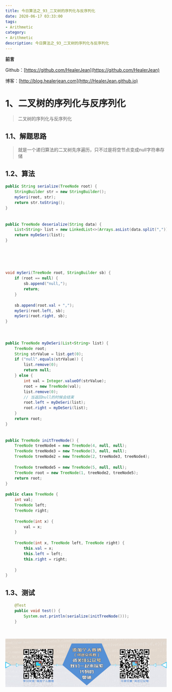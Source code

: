 ```yaml
---
title: 今日算法之_93_二叉树的序列化与反序列化
date: 2020-06-17 03:33:00
tags: 
- Arithmetic
category: 
- Arithmetic
description: 今日算法之_93_二叉树的序列化与反序列化
---
```


**前言**     

 Github：[https://github.com/HealerJean](https://github.com/HealerJean)         

 博客：[http://blog.healerjean.com](http://HealerJean.github.io)          



# 1、二叉树的序列化与反序列化
> 二叉树的序列化与反序列化



## 1.1、解题思路 

> 就是一个递归算法的二叉树先序遍历，只不过是将空节点变成null字符串存储



## 1.2、算法

```java
public String serialize(TreeNode root) {
    StringBuilder str = new StringBuilder();
    mySeri(root, str);
    return str.toString();
}


public TreeNode deserialize(String data) {
    List<String> list = new LinkedList<>(Arrays.asList(data.split(",")));
    return myDeSeri(list);
}





void mySeri(TreeNode root, StringBuilder sb) {
    if (root == null) {
        sb.append("null,");
        return;
    }

    sb.append(root.val + ",");
    mySeri(root.left, sb);
    mySeri(root.right, sb);
}



public TreeNode myDeSeri(List<String> list) {
    TreeNode root;
    String strValue = list.get(0);
    if ("null".equals(strValue)) {
        list.remove(0);
        return null;
    } else {
        int val = Integer.valueOf(strValue);
        root = new TreeNode(val);
        list.remove(0);
        // 当返回null的时候会结束
        root.left = myDeSeri(list);
        root.right = myDeSeri(list);
    }
    return root;
}


public TreeNode initTreeNode() {
    TreeNode treeNode4 = new TreeNode(4, null, null);
    TreeNode treeNode3 = new TreeNode(3, null, null);
    TreeNode treeNode2 = new TreeNode(2, treeNode3, treeNode4);

    TreeNode treeNode5 = new TreeNode(5, null, null);
    TreeNode root = new TreeNode(1, treeNode2, treeNode5);
    return root;
}

public class TreeNode {
    int val;
    TreeNode left;
    TreeNode right;

    TreeNode(int x) {
        val = x;
    }

    TreeNode(int x, TreeNode left, TreeNode right) {
        this.val = x;
        this.left = left;
        this.right = right;

    }
}
```




## 1.3、测试 

```java
    @Test
    public void test() {
        System.out.println(serialize(initTreeNode()));
    }

```



​          

![ContactAuthor](https://raw.githubusercontent.com/HealerJean/HealerJean.github.io/master/assets/img/artical_bottom.jpg)



<link rel="stylesheet" href="https://unpkg.com/gitalk/dist/gitalk.css">

<script src="https://unpkg.com/gitalk@latest/dist/gitalk.min.js"></script> 
<div id="gitalk-container"></div>    
 <script type="text/javascript">
    var gitalk = new Gitalk({
		clientID: `1d164cd85549874d0e3a`,
		clientSecret: `527c3d223d1e6608953e835b547061037d140355`,
		repo: `HealerJean.github.io`,
		owner: 'HealerJean',
		admin: ['HealerJean'],
		id: 'B1oMyNick6LgFzRw',
    });
    gitalk.render('gitalk-container');
</script> 

